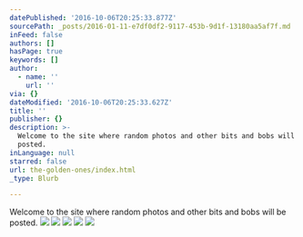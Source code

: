 ```yaml
---
datePublished: '2016-10-06T20:25:33.877Z'
sourcePath: _posts/2016-01-11-e7df0df2-9117-453b-9d1f-13180aa5af7f.md
inFeed: false
authors: []
hasPage: true
keywords: []
author:
  - name: ''
    url: ''
via: {}
dateModified: '2016-10-06T20:25:33.627Z'
title: ''
publisher: {}
description: >-
  Welcome to the site where random photos and other bits and bobs will be
  posted.
inLanguage: null
starred: false
url: the-golden-ones/index.html
_type: Blurb

---
```

Welcome to the site where random photos and other bits and bobs will be posted.
![](https://s3-us-west-2.amazonaws.com/the-grid-img/p/f6e2f1085e24d078de7d9365eda0dba19ce757d0.jpg)
![](https://s3-us-west-2.amazonaws.com/the-grid-img/p/a66541380c7206e5d21eaf35192c3e8a24459e28.jpg)
![](https://s3-us-west-2.amazonaws.com/the-grid-img/p/abca46b4be25ed5bf4b557bb33cea1469ed5ebfc.jpg)
![](https://s3-us-west-2.amazonaws.com/the-grid-img/p/300ca17b8a4b057972a7023357fa958446996652.jpg)
![](https://s3-us-west-2.amazonaws.com/the-grid-img/p/98d992d3321792dd84f488fee975213ce4c75baf.jpg)